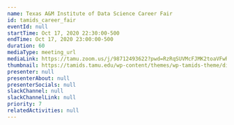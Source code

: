 ```yaml
---
name: Texas A&M Institute of Data Science Career Fair
id: tamids_career_fair
eventId: null
startTime: Oct 17, 2020 22:30:00-500
endTime: Oct 17, 2020 23:00:00-500
duration: 60
mediaType: meeting_url
mediaLink: https://tamu.zoom.us/j/98712493622?pwd=RzRqSUVMcFJMK2toaVFwR0JtM25ndz09
thumbnail: https://tamids.tamu.edu/wp-content/themes/wp-tamids-theme/dist/img/TAM-BlockLogo-maroon.svg
presenter: null
presenterAbout: null
presenterSocials: null
slackChannel: null
slackChannelLink: null
priority: 7
relatedActivities: null
---
```

